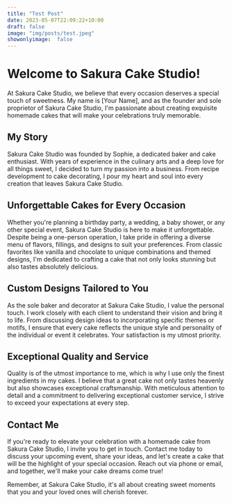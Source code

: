 ```yaml
---
title: "Test Post"
date: 2023-05-07T22:09:22+10:00
draft: false
image: "img/posts/test.jpeg"
showonlyimage:  false
---
```


# Welcome to Sakura Cake Studio!

At Sakura Cake Studio, we believe that every occasion deserves a special touch of sweetness. My name is [Your Name], and as the founder and sole proprietor of Sakura Cake Studio, I'm passionate about creating exquisite homemade cakes that will make your celebrations truly memorable.

## My Story

Sakura Cake Studio was founded by Sophie, a dedicated baker and cake enthusiast. With years of experience in the culinary arts and a deep love for all things sweet, I decided to turn my passion into a business. From recipe development to cake decorating, I pour my heart and soul into every creation that leaves Sakura Cake Studio.

## Unforgettable Cakes for Every Occasion

Whether you're planning a birthday party, a wedding, a baby shower, or any other special event, Sakura Cake Studio is here to make it unforgettable. Despite being a one-person operation, I take pride in offering a diverse menu of flavors, fillings, and designs to suit your preferences. From classic favorites like vanilla and chocolate to unique combinations and themed designs, I'm dedicated to crafting a cake that not only looks stunning but also tastes absolutely delicious.

## Custom Designs Tailored to You

As the sole baker and decorator at Sakura Cake Studio, I value the personal touch. I work closely with each client to understand their vision and bring it to life. From discussing design ideas to incorporating specific themes or motifs, I ensure that every cake reflects the unique style and personality of the individual or event it celebrates. Your satisfaction is my utmost priority.

## Exceptional Quality and Service

Quality is of the utmost importance to me, which is why I use only the finest ingredients in my cakes. I believe that a great cake not only tastes heavenly but also showcases exceptional craftsmanship. With meticulous attention to detail and a commitment to delivering exceptional customer service, I strive to exceed your expectations at every step.

## Contact Me

If you're ready to elevate your celebration with a homemade cake from Sakura Cake Studio, I invite you to get in touch. Contact me today to discuss your upcoming event, share your ideas, and let's create a cake that will be the highlight of your special occasion. Reach out via phone or email, and together, we'll make your cake dreams come true!

Remember, at Sakura Cake Studio, it's all about creating sweet moments that you and your loved ones will cherish forever.
